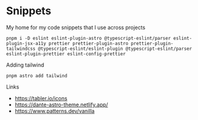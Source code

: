 # Snippets

My home for my code snippets that I use across projects

```
pnpm i -D eslint eslint-plugin-astro @typescript-eslint/parser eslint-plugin-jsx-a11y prettier prettier-plugin-astro prettier-plugin-tailwindcss @typescript-eslint/eslint-plugin @typescript-eslint/parser eslint-plugin-prettier eslint-config-prettier
```

Adding tailwind

```
pnpm astro add tailwind
```

Links

- https://tabler.io/icons
- https://dante-astro-theme.netlify.app/
- https://www.patterns.dev/vanilla
